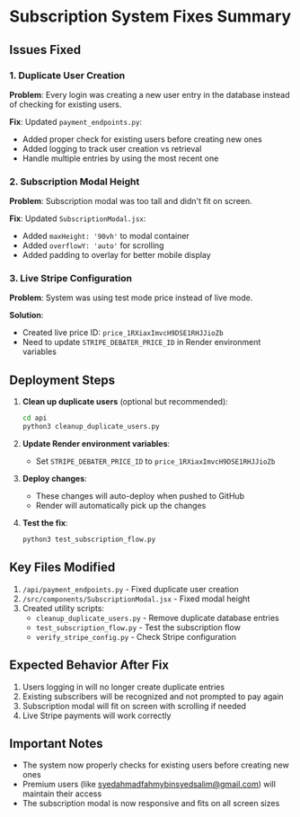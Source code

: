 # Subscription System Fixes Summary

## Issues Fixed

### 1. Duplicate User Creation
**Problem**: Every login was creating a new user entry in the database instead of checking for existing users.

**Fix**: Updated `payment_endpoints.py`:
- Added proper check for existing users before creating new ones
- Added logging to track user creation vs retrieval
- Handle multiple entries by using the most recent one

### 2. Subscription Modal Height
**Problem**: Subscription modal was too tall and didn't fit on screen.

**Fix**: Updated `SubscriptionModal.jsx`:
- Added `maxHeight: '90vh'` to modal container
- Added `overflowY: 'auto'` for scrolling
- Added padding to overlay for better mobile display

### 3. Live Stripe Configuration
**Problem**: System was using test mode price instead of live mode.

**Solution**: 
- Created live price ID: `price_1RXiaxImvcH9DSE1RHJJioZb`
- Need to update `STRIPE_DEBATER_PRICE_ID` in Render environment variables

## Deployment Steps

1. **Clean up duplicate users** (optional but recommended):
   ```bash
   cd api
   python3 cleanup_duplicate_users.py
   ```

2. **Update Render environment variables**:
   - Set `STRIPE_DEBATER_PRICE_ID` to `price_1RXiaxImvcH9DSE1RHJJioZb`

3. **Deploy changes**:
   - These changes will auto-deploy when pushed to GitHub
   - Render will automatically pick up the changes

4. **Test the fix**:
   ```bash
   python3 test_subscription_flow.py
   ```

## Key Files Modified

1. `/api/payment_endpoints.py` - Fixed duplicate user creation
2. `/src/components/SubscriptionModal.jsx` - Fixed modal height
3. Created utility scripts:
   - `cleanup_duplicate_users.py` - Remove duplicate database entries
   - `test_subscription_flow.py` - Test the subscription flow
   - `verify_stripe_config.py` - Check Stripe configuration

## Expected Behavior After Fix

1. Users logging in will no longer create duplicate entries
2. Existing subscribers will be recognized and not prompted to pay again
3. Subscription modal will fit on screen with scrolling if needed
4. Live Stripe payments will work correctly

## Important Notes

- The system now properly checks for existing users before creating new ones
- Premium users (like syedahmadfahmybinsyedsalim@gmail.com) will maintain their access
- The subscription modal is now responsive and fits on all screen sizes